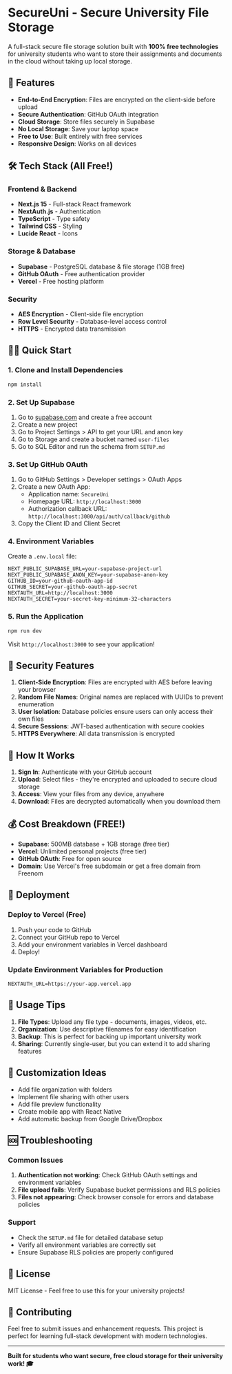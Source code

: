 # SecureUni - Secure University File Storage

A full-stack secure file storage solution built with **100% free technologies** for university students who want to store their assignments and documents in the cloud without taking up local storage.

## 🚀 Features

- **End-to-End Encryption**: Files are encrypted on the client-side before upload
- **Secure Authentication**: GitHub OAuth integration
- **Cloud Storage**: Store files securely in Supabase
- **No Local Storage**: Save your laptop space
- **Free to Use**: Built entirely with free services
- **Responsive Design**: Works on all devices

## 🛠️ Tech Stack (All Free!)

### Frontend & Backend
- **Next.js 15** - Full-stack React framework
- **NextAuth.js** - Authentication
- **TypeScript** - Type safety
- **Tailwind CSS** - Styling
- **Lucide React** - Icons

### Storage & Database
- **Supabase** - PostgreSQL database & file storage (1GB free)
- **GitHub OAuth** - Free authentication provider
- **Vercel** - Free hosting platform

### Security
- **AES Encryption** - Client-side file encryption
- **Row Level Security** - Database-level access control
- **HTTPS** - Encrypted data transmission

## 🏃‍♂️ Quick Start

### 1. Clone and Install Dependencies

```bash
npm install
```

### 2. Set Up Supabase

1. Go to [supabase.com](https://supabase.com) and create a free account
2. Create a new project
3. Go to Project Settings > API to get your URL and anon key
4. Go to Storage and create a bucket named `user-files`
5. Go to SQL Editor and run the schema from `SETUP.md`

### 3. Set Up GitHub OAuth

1. Go to GitHub Settings > Developer settings > OAuth Apps
2. Create a new OAuth App:
   - Application name: `SecureUni`
   - Homepage URL: `http://localhost:3000`
   - Authorization callback URL: `http://localhost:3000/api/auth/callback/github`
3. Copy the Client ID and Client Secret

### 4. Environment Variables

Create a `.env.local` file:

```env
NEXT_PUBLIC_SUPABASE_URL=your-supabase-project-url
NEXT_PUBLIC_SUPABASE_ANON_KEY=your-supabase-anon-key
GITHUB_ID=your-github-oauth-app-id
GITHUB_SECRET=your-github-oauth-app-secret
NEXTAUTH_URL=http://localhost:3000
NEXTAUTH_SECRET=your-secret-key-minimum-32-characters
```

### 5. Run the Application

```bash
npm run dev
```

Visit `http://localhost:3000` to see your application!

## 🔐 Security Features

1. **Client-Side Encryption**: Files are encrypted with AES before leaving your browser
2. **Random File Names**: Original names are replaced with UUIDs to prevent enumeration
3. **User Isolation**: Database policies ensure users can only access their own files
4. **Secure Sessions**: JWT-based authentication with secure cookies
5. **HTTPS Everywhere**: All data transmission is encrypted

## 📱 How It Works

1. **Sign In**: Authenticate with your GitHub account
2. **Upload**: Select files - they're encrypted and uploaded to secure cloud storage
3. **Access**: View your files from any device, anywhere
4. **Download**: Files are decrypted automatically when you download them

## 💰 Cost Breakdown (FREE!)

- **Supabase**: 500MB database + 1GB storage (free tier)
- **Vercel**: Unlimited personal projects (free tier)
- **GitHub OAuth**: Free for open source
- **Domain**: Use Vercel's free subdomain or get a free domain from Freenom

## 🚀 Deployment

### Deploy to Vercel (Free)

1. Push your code to GitHub
2. Connect your GitHub repo to Vercel
3. Add your environment variables in Vercel dashboard
4. Deploy!

### Update Environment Variables for Production

```env
NEXTAUTH_URL=https://your-app.vercel.app
```

## 📖 Usage Tips

1. **File Types**: Upload any file type - documents, images, videos, etc.
2. **Organization**: Use descriptive filenames for easy identification
3. **Backup**: This is perfect for backing up important university work
4. **Sharing**: Currently single-user, but you can extend it to add sharing features

## 🔧 Customization Ideas

- Add file organization with folders
- Implement file sharing with other users
- Add file preview functionality
- Create mobile app with React Native
- Add automatic backup from Google Drive/Dropbox

## 🆘 Troubleshooting

### Common Issues

1. **Authentication not working**: Check GitHub OAuth settings and environment variables
2. **File upload fails**: Verify Supabase bucket permissions and RLS policies
3. **Files not appearing**: Check browser console for errors and database policies

### Support

- Check the `SETUP.md` file for detailed database setup
- Verify all environment variables are correctly set
- Ensure Supabase RLS policies are properly configured

## 📄 License

MIT License - Feel free to use this for your university projects!

## 🤝 Contributing

Feel free to submit issues and enhancement requests. This project is perfect for learning full-stack development with modern technologies.

---

**Built for students who want secure, free cloud storage for their university work! 🎓**
